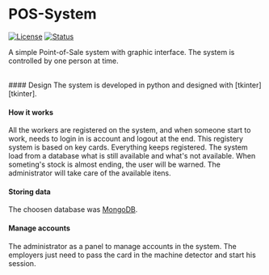 # POS-System
[![License][license-svg]][license-url]
[![Status][status-svg]][status-url]

A simple Point-of-Sale system with graphic interface. The system is controlled by one person at time.

<br>
#### Design
The system is developed in python and designed with [tkinter][tkinter]. 

#### How it works
All the workers are registered on the system, and when someone start to work, needs to login in is account and logout at the end. This registery system is based on key cards.
Everything keeps registered.
The system load from a database what is still available and what's not available. When someting's stock is almost ending, the user will be warned.
The administrator will take care of the available itens.

#### Storing data
The choosen database was [MongoDB][mongodb].

#### Manage accounts
The administrator as a panel to manage accounts in the system. The employers just need to pass the card in the machine detector and start his session.



[license-svg]: https://img.shields.io/badge/license-GNU%20v.3-blue.svg
[license-url]: https://github.com/iamthekyt/POS-System
[status-svg]: https://img.shields.io/pypi/status/Django.svg?maxAge=2592000
[status-url]: https://github.com/iamthekyt/POS-System
[tkinter]: <https://github.com/python/cpython/tree/master/Lib/tkinter>
[mongodb]: <https://docs.mongodb.com/getting-started/python/>
